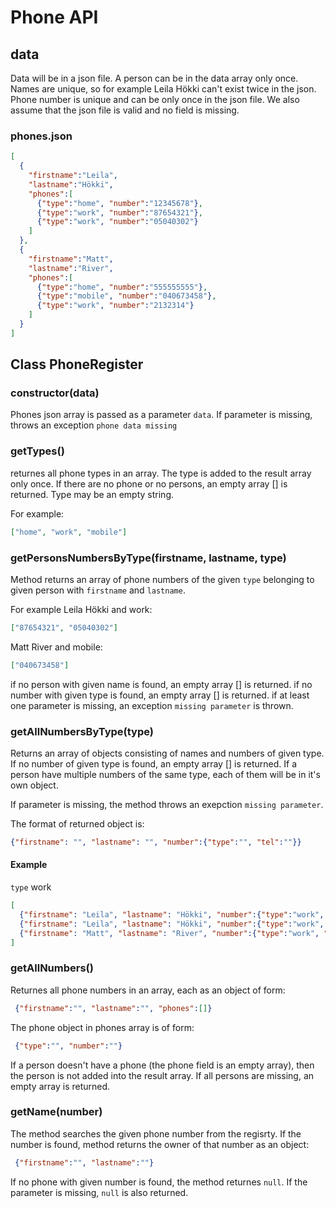 # Phone API

## data
Data will be in a json file. A person can be in the data array only once. Names are unique, so for example Leila Hökki can't exist twice in the json. Phone number is unique and can be only once in the json file. We also assume that the json file is valid and no field is missing.

### phones.json

```json
[
  {
    "firstname":"Leila",
    "lastname":"Hökki",
    "phones":[
      {"type":"home", "number":"12345678"},
      {"type":"work", "number":"87654321"},
      {"type":"work", "number":"05040302"}
    ]
  },
  {
    "firstname":"Matt",
    "lastname":"River",
    "phones":[
      {"type":"home", "number":"555555555"},
      {"type":"mobile", "number":"040673458"},
      {"type":"work", "number":"2132314"}
    ]
  }
]
```

## Class PhoneRegister

### **constructor(data)**

Phones json array is passed as a parameter `data`. If parameter is missing, throws an exception `phone data missing`

### **getTypes()**

returnes all phone types in an array. The type is added to the result array only once. If there are no phone or no persons, an empty array [] is returned. Type may be an empty string.

For example:
```json
["home", "work", "mobile"]
```

### **getPersonsNumbersByType(firstname, lastname, type)**

Method returns an array of phone numbers of the given `type` belonging to given person with `firstname` and `lastname`.

For example Leila Hökki and work:
```json
["87654321", "05040302"]
```

Matt River and mobile:
```json
["040673458"]
```

if no person with given name is found, an empty array [] is returned.
if no number with given type is found, an empty array [] is returned.
if at least one parameter is missing, an exception `missing parameter` is thrown.


### **getAllNumbersByType(type)**

Returns an array of objects consisting of names and numbers of given type. If no number of given type is found, an empty array [] is returned.
If a person have multiple numbers of the same type, each of them will be in it's own object.

If parameter is missing, the method throws an exepction `missing parameter`.

The format of returned object is:
```json
{"firstname": "", "lastname": "", "number":{"type":"", "tel":""}}
```

#### Example
`type` work

```json
[
  {"firstname": "Leila", "lastname": "Hökki", "number":{"type":"work", "tel":"87654321"}},
  {"firstname": "Leila", "lastname": "Hökki", "number":{"type":"work", "tel":"05040302"}},
  {"firstname": "Matt", "lastname": "River", "number":{"type":"work", "tel":"2132314"}}
]
```

### **getAllNumbers()**

Returnes all phone numbers in an array, each as an object of form:

```json
 {"firstname":"", "lastname":"", "phones":[]}
```

The phone object in phones array is of form:

```json
 {"type":"", "number":""}
```

If a person doesn't have a phone (the phone field is an empty array), then the person is not added into the result array. If all persons are missing, an empty array is returned.

### **getName(number)**

The method searches the given phone number from the regisrty. If the number is found, method returns the owner of that number as an object:

```json
 {"firstname":"", "lastname":""}
```

If no phone with given number is found, the method returnes `null`.
If the parameter is missing, `null` is also returned.